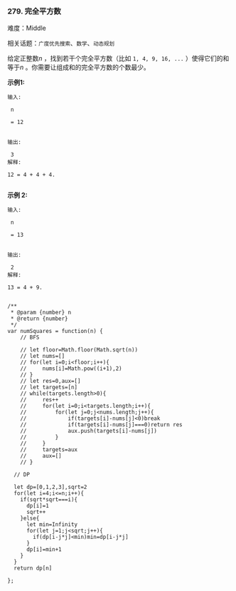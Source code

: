 ### 279. 完全平方数

难度：Middle

相关话题：`广度优先搜索`、`数学`、`动态规划`

给定正整数*n* ，找到若干个完全平方数（比如 `1, 4, 9, 16, ...` ）使得它们的和等于*n* 。你需要让组成和的完全平方数的个数最少。



**示例1:** 





```
输入:

 n

 = 12


输出:

 3 
解释:

12 = 4 + 4 + 4.


```


**示例 2:** 





```
输入:

 n

 = 13


输出:

 2
解释:

13 = 4 + 9.


```



```
/**
 * @param {number} n
 * @return {number}
 */
var numSquares = function(n) {
    // BFS
  
    // let floor=Math.floor(Math.sqrt(n))
    // let nums=[]
    // for(let i=0;i<floor;i++){
    //     nums[i]=Math.pow((i+1),2)
    // }
    // let res=0,aux=[]
    // let targets=[n]
    // while(targets.length>0){
    //     res++
    //     for(let i=0;i<targets.length;i++){
    //         for(let j=0;j<nums.length;j++){
    //             if(targets[i]-nums[j]<0)break
    //             if(targets[i]-nums[j]===0)return res
    //             aux.push(targets[i]-nums[j])
    //         }
    //     }
    //     targets=aux
    //     aux=[]
    // }
  
  // DP
  
  let dp=[0,1,2,3],sqrt=2
  for(let i=4;i<=n;i++){
    if(sqrt*sqrt===i){
      dp[i]=1
      sqrt++
    }else{
      let min=Infinity
      for(let j=1;j<sqrt;j++){
        if(dp[i-j*j]<min)min=dp[i-j*j]
      }
      dp[i]=min+1
    }
  }
  return dp[n]

};



```

